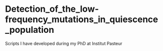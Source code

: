 # Detection_of_the_low-frequency_mutations_in_quiescence_population
Scripts I have developed during my PhD at Institut Pasteur
